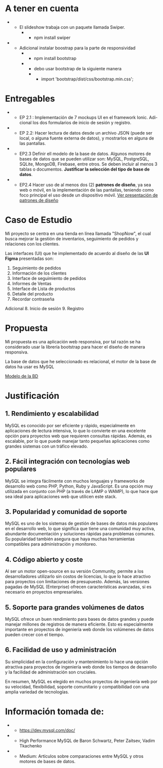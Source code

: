 # A tener en cuenta
- - El slideshow trabaja con un paquete llamada Swiper.
    - - npm install swiper
- - Adicional instalar boostrap para la parte de responsividad
     - - npm install bootstrap
     - - debo usar bootstrap de la siguiente manera
        - - import 'bootstrap/dist/css/bootstrap.min.css';

# Entregables
- - EP 2.1 :  Implementación de 7 mockups UI en el framework Ionic. Adi-
cional los dos formularios de inicio de sesión y registro.
- - EP 2.2: Hacer lectura de datos desde un archivo JSON (puede ser local, o alguna fuente externa de datos), y mostrarlos en alguna de las pantallas.
- - EP2.3 Definir ell modelo de la base de datos. Algunos motores de bases de datos que se pueden utilizar son: MySQL, PostgreSQL, SQLite, MongoDB, Firebase, entre otros. Se deben incluir al menos 3 tablas o documentos. __Justificar la selección del tipo de base de datos__.
- - EP2.4 Hacer uso de al menos dos (2) __patrones de diseño__, ya sea web o móvil, en la implementación de las pantallas, teniendo como foco principal el uso desde un dispositivo móvil. [Ver presentación de patrones de diseño](patronesdediseno.pdf)

# Caso de Estudio
Mi proyecto se centra en una tienda en línea llamada "ShopNow", el cual busca mejorar la gestión de inventarios, seguimiento de pedidos y relaciones con los clientes. 

Las interfaces (UI) que he implementado de acuerdo al diseño de las __UI Figma__ presentadas son: 

1. Seguimiento de pedidos
2. Información de los clientes
3. Interface de seguimiento de pedidos
4. Informes de Ventas
5. Interface de Lista de productos
6. Detalle del producto
7. Recordar contraseña

Adicional 
8. Inicio de sesión 
9. Registro

# Propuesta 
Mi propuesta es una aplicación web responsiva, por tal razón se ha considerado usar la librería bootstrap para hacer el diseño de manera responsiva. 

La base de datos que he seleccionado es relacional, el motor de la base de datos ha usar es MySQL 

[Modelo de la BD](DB.png)

# Justificación

## 1. Rendimiento y escalabilidad

MySQL es conocido por ser eficiente y rápido, especialmente en aplicaciones de lectura intensiva, lo que lo convierte en una excelente opción para proyectos web que requieren consultas rápidas. Además, es escalable, por lo que puede manejar tanto pequeñas aplicaciones como grandes sistemas con un tráfico elevado.

## 2. Fácil integración con tecnologías web populares

MySQL se integra fácilmente con muchos lenguajes y frameworks de desarrollo web como PHP, Python, Ruby y JavaScript. Es una opción muy utilizada en conjunto con PHP (a través de LAMP o WAMP), lo que hace que sea ideal para aplicaciones web que utilicen este stack.

## 3. Popularidad y comunidad de soporte

MySQL es uno de los sistemas de gestión de bases de datos más populares en el desarrollo web, lo que significa que tiene una comunidad muy activa, abundante documentación y soluciones rápidas para problemas comunes. Su popularidad también asegura que haya muchas herramientas compatibles para administración y monitoreo.

## 4. Código abierto y coste

Al ser un motor open-source en su versión Community, permite a los desarrolladores utilizarlo sin costos de licencias, lo que lo hace atractivo para proyectos con limitaciones de presupuesto. Además, las versiones pagadas de MySQL (Enterprise) ofrecen características avanzadas, si es necesario en proyectos empresariales.

##  5. Soporte para grandes volúmenes de datos

MySQL ofrece un buen rendimiento para bases de datos grandes y puede manejar millones de registros de manera eficiente. Esto es especialmente importante en proyectos de ingeniería web donde los volúmenes de datos pueden crecer con el tiempo.

## 6. Facilidad de uso y administración

Su simplicidad en la configuración y mantenimiento lo hace una opción atractiva para proyectos de ingeniería web donde los tiempos de desarrollo y la facilidad de administración son cruciales.

En resumen, MySQL es elegido en muchos proyectos de ingeniería web por su velocidad, flexibilidad, soporte comunitario y compatibilidad con una amplia variedad de tecnologías.

# Información tomada de: 
- - https://dev.mysql.com/doc/
- - High Performance MySQL de Baron Schwartz, Peter Zaitsev, Vadim Tkachenko
- - Medium: Artículos sobre comparaciones entre MySQL y otros motores de bases de datos.
